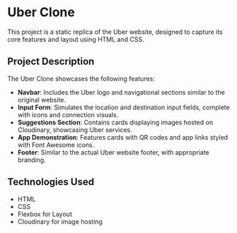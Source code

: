 # Uber Clone

This project is a static replica of the Uber website, designed to capture its core features and layout using HTML and CSS.

## Project Description

The Uber Clone showcases the following features:

- **Navbar**: Includes the Uber logo and navigational sections similar to the original website.
- **Input Form**: Simulates the location and destination input fields, complete with icons and connection visuals.
- **Suggestions Section**: Contains cards displaying images hosted on Cloudinary, showcasing Uber services.
- **App Demonstration**: Features cards with QR codes and app links styled with Font Awesome icons.
- **Footer**: Similar to the actual Uber website footer, with appropriate branding.

## Technologies Used

- HTML
- CSS
- Flexbox for Layout
- Cloudinary for image hosting


